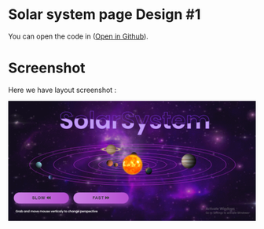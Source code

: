 # Solar system page Design #1
You can open the code in ([Open in Github](https://github.com/Jasperzocratis)).

# Screenshot
Here we have layout screenshot :

![screenshot1](readme.png)
